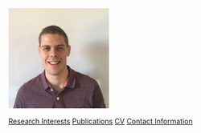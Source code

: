 <img src="./pasfoto.jpg" width="200" height="200">

[Research Interests](researchinterests.md)
[Publications](publications.md)
[CV](cv.md)
[Contact Information](contactinformation.md)
